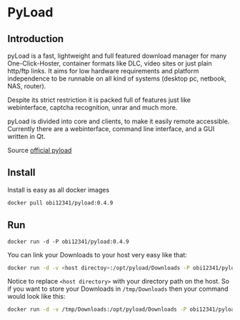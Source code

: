 PyLoad
=========

Introduction
----
pyLoad is a fast, lightweight and full featured download manager for many One-Click-Hoster, container formats like DLC, video sites or just plain http/ftp links. It aims for low hardware requirements and platform independence to be runnable on all kind of systems (desktop pc, netbook, NAS, router).

Despite its strict restriction it is packed full of features just like webinterface, captcha recognition, unrar and much more.

pyLoad is divided into core and clients, to make it easily remote accessible. Currently there are a webinterface, command line interface, and a GUI written in Qt.

Source [official pyload]

Install
----
Install is easy as all docker images

```sh
docker pull obi12341/pyload:0.4.9
```

Run
----
```
docker run -d -P obi12341/pyload:0.4.9
```
You can link your Downloads to your host very easy like that:

```sh
docker run -d -v <host directoy>:/opt/pyload/Downloads -P obi12341/pyload:0.4.9
```
Notice to replace ```<host directory>``` with your directory path on the host. So if you want to store your Downloads in ```/tmp/Downloads``` then your command would look like this:

```sh
docker run -d -v /tmp/Downloads:/opt/pyload/Downloads -P obi12341/pyload:0.4.9
```



[official pyload]:http://pyload.org/
